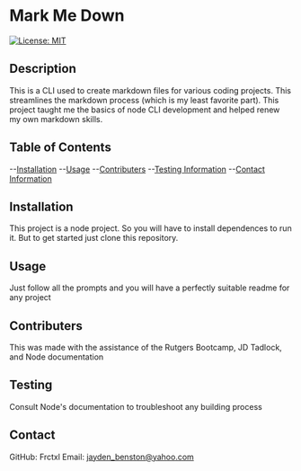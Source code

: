 
# Mark Me Down

[![License: MIT](https://img.shields.io/badge/License-MIT-yellow.svg)](https://opensource.org/licenses/MIT)

## Description

  This is a CLI used to create markdown files for various coding projects. This streamlines the markdown process (which is my least favorite part). This project taught me the basics of node CLI development and helped renew my own markdown skills.

## Table of Contents

  --[Installation](#installation)
  --[Usage](#usage)
  --[Contributers](#contributers)
  --[Testing Information](#testing)
  --[Contact Information](#contact)

## Installation

  This project is a node project. So you will have to install dependences to run it. But to get started just clone this repository.

## Usage

  Just follow all the prompts and you will have a perfectly suitable readme for any project

## Contributers

  This was made with the assistance of the Rutgers Bootcamp, JD Tadlock, and Node documentation

## Testing

  Consult Node's documentation to troubleshoot any building process

## Contact

  GitHub: Frctxl
  Email: <jayden_benston@yahoo.com>
